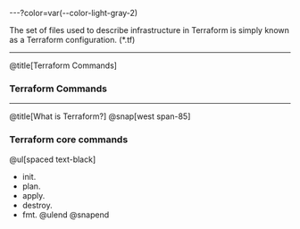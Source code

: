 ---?color=var(--color-light-gray-2)

The set of files used to describe infrastructure in Terraform is simply known as a Terraform configuration. (*.tf)

---
@title[Terraform Commands]
### Terraform Commands

---
@title[What is Terraform?]
@snap[west span-85]
### Terraform core commands
@ul[spaced text-black]
- init.
- plan.
- apply.
- destroy.
- fmt.
@ulend
@snapend
